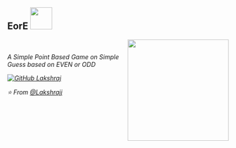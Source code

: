 <h2> EorE <img src="https://media.giphy.com/media/mGcNjsfWAjY5AEZNw6/giphy.gif" width="50"></h2>
<img align='right' src="https://media.giphy.com/media/ieyl9zmCjO4b4t6qoY/giphy.gif" width="230"><br>
<p><em>A Simple Point Based Game on Simple Guess based on EVEN or ODD</brApp is Currently In-Development
</em></p>



[![GitHub Lakshraj](https://img.shields.io/github/followers/thaiane?label=follow&style=social)](https://github.com/lakshrajj)



⭐️ From [@Lakshrajj](https://github.com/lakshrajj)
